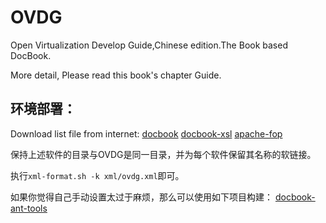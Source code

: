 OVDG
====

Open Virtualization Develop Guide,Chinese edition.The Book based DocBook.

More detail, Please read this book's chapter Guide.

## 环境部署：
  Download list file from internet:
  [docbook](https://www.oasis-open.org/docbook/xml/5.0b5/)
  [docbook-xsl](http://docbook.sourceforge.net/docbook-xsl)
  [apache-fop](http://xmlgraphics.apache.org/fop/)

保持上述软件的目录与OVDG是同一目录，并为每个软件保留其名称的软链接。

  执行`xml-format.sh -k xml/ovdg.xml`即可。

如果你觉得自己手动设置太过于麻烦，那么可以使用如下项目构建：
  [docbook-ant-tools](http://code.google.com/p/docbook-ant-tools/)
